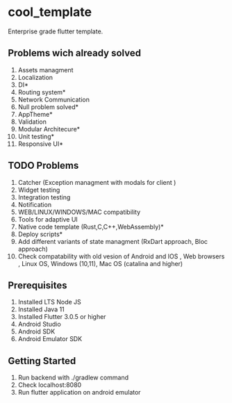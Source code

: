 # cool_template

Enterprise grade flutter template.


## Problems wich already solved

1. Assets managment
2. Localization
3. DI*
4. Routing system*
5. Network Communication
6. Null problem solved*
7. AppTheme*
8. Validation
9. Modular Architecure*
10. Unit testing*
11. Responsive UI*

## TODO Problems

1. Catcher (Exception managment with modals for client ) 
2. Widget testing
3. Integration testing
4. Notification
5. WEB/LINUX/WINDOWS/MAC compatibility
6. Tools for adaptive UI
7. Native code template (Rust,C,C++,WebAssembly)*
8. Deploy scripts*
9. Add different variants of state managment (RxDart approach, Bloc approach)
10. Check compatability with old vesion of Android and IOS , Web browsers , Linux OS, Windows (10,11), Mac OS (catalina and higher)

## Prerequisites
1. Installed  LTS Node JS
2. Installed Java 11
3. Installed Flutter 3.0.5 or higher
4. Android Studio
5. Android SDK
6. Android Emulator SDK 

## Getting Started

1. Run backend with ./gradlew command
2. Check localhost:8080
3. Run flutter application on android emulator
